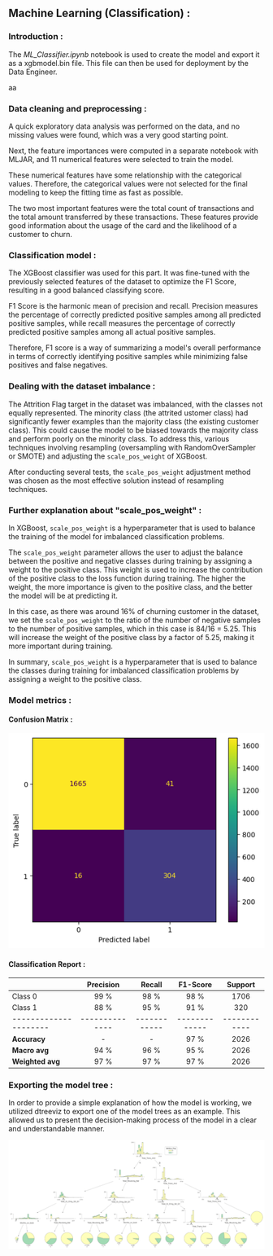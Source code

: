 ## Machine Learning (Classification) :

### Introduction :

The *ML_Classifier.ipynb* notebook is used to create the model and export it as a xgbmodel.bin file. This file can then be used for deployment by the Data Engineer.

aa

### Data cleaning and preprocessing :

A quick exploratory data analysis was performed on the data, and no missing values were found, which was a very good starting point.

Next, the feature importances were computed in a separate notebook with MLJAR, and 11 numerical features were selected to train the model.

These numerical features have some relationship with the categorical values. Therefore, the categorical values were not selected for the final modeling to keep the fitting time as fast as possible.

The two most important features were the total count of transactions and the total amount transferred by these transactions. These features provide good information about the usage of the card and the likelihood of a customer to churn.

### Classification model :

The XGBoost classifier was used for this part. It was fine-tuned with the previously selected features of the dataset to optimize the F1 Score, resulting in a good balanced classifying score.

F1 Score is the harmonic mean of precision and recall. Precision measures the percentage of correctly predicted positive samples among all predicted positive samples, while recall measures the percentage of correctly predicted positive samples among all actual positive samples.

Therefore, F1 score is a way of summarizing a model's overall performance in terms of correctly identifying positive samples while minimizing false positives and false negatives.

### Dealing with the dataset imbalance :

The Attrition Flag target in the dataset was imbalanced, with the classes not equally represented. The minority class (the attrited ustomer class) had significantly fewer examples than the majority class (the existing customer class). This could cause the model to be biased towards the majority class and perform poorly on the minority class. To address this, various techniques involving resampling (oversampling with RandomOverSampler or SMOTE) and adjusting the `scale_pos_weight` of XGBoost.

After conducting several tests, the `scale_pos_weight` adjustment method was chosen as the most effective solution instead of resampling techniques.

### Further explanation about "scale_pos_weight" :

In XGBoost, `scale_pos_weight` is a hyperparameter that is used to balance the training of the model for imbalanced classification problems.

The `scale_pos_weight` parameter allows the user to adjust the balance between the positive and negative classes during training by assigning a weight to the positive class. This weight is used to increase the contribution of the positive class to the loss function during training. The higher the weight, the more importance is given to the positive class, and the better the model will be at predicting it.

In this case, as there was around 16% of churning customer in the dataset, we set the `scale_pos_weight` to the ratio of the number of negative samples to the number of positive samples, which in this case is 84/16 = 5.25. This will increase the weight of the positive class by a factor of 5.25, making it more important during training.

In summary, `scale_pos_weight` is a hyperparameter that is used to balance the classes during training for imbalanced classification problems by assigning a weight to the positive class.

### Model metrics :

#### Confusion Matrix :

![Confusion_Matrix.png](./visuals/confusion_matrix.png)

#### Classification Report :

|                       | Precision      | Recall       | F1-Score      | Support      |
|:--------------------- |:--------------:|:------------:|:-------------:|:------------:|
| Class 0               | 99 %           | 98 %         | 98 %          | 1706         |
| Class 1               | 88 %           | 95 %         | 91 %          | 320          |
| --------------------- | -------------- | ------------ | ------------- | ------------ |
| **Accuracy**          | -              | -            | 97 %          | 2026         |
| **Macro avg**         | 94 %           | 96 %         | 95 %          | 2026         |
| **Weighted avg**      | 97 %           | 97 %         | 97 %          | 2026         |

### Exporting the model tree :

In order to provide a simple explanation of how the model is working, we utilized dtreeviz to export one of the model trees as an example. This allowed us to present the decision-making process of the model in a clear and understandable manner.

![dtreeviz_tree.svg](./visuals/xgb_dtreeviz_tree.svg)
